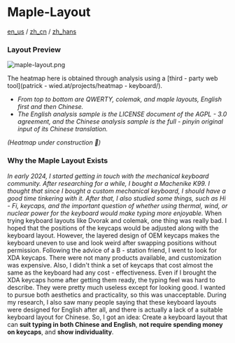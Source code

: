 # Maple-Layout

[en_us]() / [zh_cn]() / [zh_hans]()

### Layout Preview

![maple-layout.png](https://github.com/Crimsonet/Crimsonet/blob/main/maple-layout/maple-layout.png)

The heatmap here is obtained through analysis using a [third - party web tool](patrick - wied.at/projects/heatmap - keyboard/).
- _From top to bottom are QWERTY, colemak, and maple layouts, English first and then Chinese._
- _The English analysis sample is the LICENSE document of the AGPL - 3.0 agreement, and the Chinese analysis sample is the full - pinyin original input of its Chinese translation._

_(Heatmap under construction 🚧)_

### Why the Maple Layout Exists

_In early 2024, I started getting in touch with the mechanical keyboard community. After researching for a while, I bought a Machenike K99. I thought that since I bought a custom mechanical keyboard, I should have a good time tinkering with it.
After that, I also studied some things, such as Hi - Fi, keycaps, and the important question of whether using thermal, wind, or nuclear power for the keyboard would make typing more enjoyable._
When trying keyboard layouts like Dvorak and colemak, one thing was really bad. I hoped that the positions of the keycaps would be adjusted along with the keyboard layout.
However, the layered design of OEM keycaps makes the keyboard uneven to use and look weird after swapping positions without permission.
Following the advice of a B - station friend, I went to look for XDA keycaps. There were not many products available, and customization was expensive. Also, I didn't think a set of keycaps that cost almost the same as the keyboard had any cost - effectiveness.
Even if I brought the XDA keycaps home after getting them ready, the typing feel was hard to describe. They were pretty much useless except for looking good. I wanted to pursue both aesthetics and practicality, so this was unacceptable.
During my research, I also saw many people saying that these keyboard layouts were designed for English after all, and there is actually a lack of a suitable keyboard layout for Chinese. So, I got an idea:
Create a keyboard layout that can **suit typing in both Chinese and English**, **not require spending money on keycaps**, and **show individuality**.